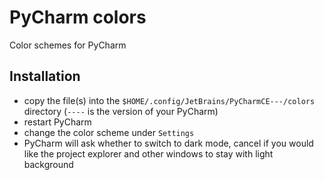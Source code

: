 # PyCharm colors
Color schemes for PyCharm

## Installation

* copy the file(s) into the `$HOME/.config/JetBrains/PyCharmCE---/colors` directory (`----` is the version of your PyCharm)
* restart PyCharm
* change the color scheme under `Settings`
* PyCharm will ask whether to switch to dark mode, cancel if you would like the project explorer and other windows to stay with light background

